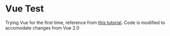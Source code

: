 # Vue Test

Trying Vue for the first time, reference from [this tutorial](https://scotch.io/tutorials/build-an-app-with-vue-js-a-lightweight-alternative-to-angularjs).
Code is modified to accomodate changes from Vue 2.0
